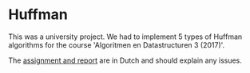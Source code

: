 # Huffman

This was a university project.
We had to implement 5 types of Huffman algorithms for the course 'Algoritmen en Datastructuren 3 (2017)'.

The [assignment and report](extra) are in Dutch and should explain any issues.
